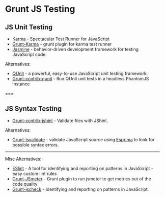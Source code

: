 Grunt JS Testing
================

## JS Unit Testing

  * [Karma](http://karma-runner.github.io/0.10/index.html) - Spectacular Test Runner for JavaScript
  * [Grunt-Karma](https://npmjs.org/package/grunt-karma) - grunt plugin for karma test runner
  * [Jasmine](http://pivotal.github.io/jasmine/) - behavior-driven development framework for testing JavaScript code.

Alternatives:
  * [QUnit](http://qunitjs.com/) - a powerful, easy-to-use JavaScript unit testing framework.
  * [Grunt-contrib-qunit](https://npmjs.org/package/grunt-contrib-qunit) - Run QUnit unit tests in a headless PhantomJS instance

===

## JS Syntax Testing
  * [Grunt-contrib-jshint](https://github.com/gruntjs/grunt-contrib-jshint) - Validate files with JShint.

Alternatives:
* [Grunt-jsvalidate](https://npmjs.org/package/grunt-jsvalidate) - validate JavaScript source using [Esprima](http://esprima.org/) to look for possible syntax errors.

---
Misc Alternatives:
  * [ESlint](https://github.com/nzakas/eslint) - A tool for identifying and reporting on patterns in JavaScript - easy custom lint rules
  * [Grunt-JSmeter](https://github.com/joseph-jja/grunt-jsmeter) - Grunt plugin to run jsmeter to get metrics out of the code quality
  * [Grunt-jscheck](https://npmjs.org/package/grunt-jscheck) - identifying and reporting on patterns in JavaScript.


